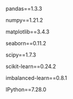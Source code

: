 pandas==1.3.3

numpy==1.21.2

matplotlib==3.4.3

seaborn==0.11.2

scipy==1.7.3

scikit-learn==0.24.2

imbalanced-learn==0.8.1

IPython==7.28.0
